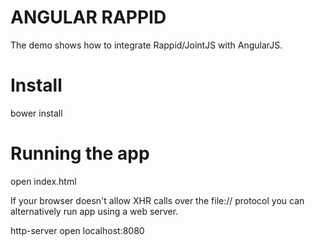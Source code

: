 ANGULAR RAPPID
==============

The demo shows how to integrate Rappid/JointJS with AngularJS.

Install
=======

bower install

Running the app
===============

open index.html

If your browser doesn't allow XHR calls over the file:// protocol you can alternatively run app using
a web server.

http-server
open localhost:8080

